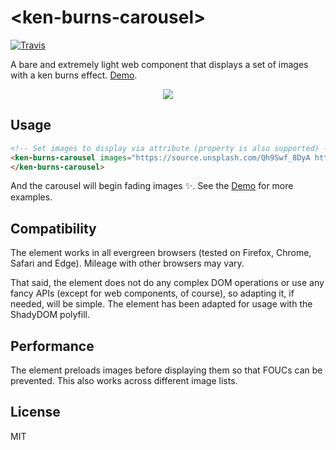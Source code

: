# \<ken-burns-carousel\>
[![Travis](https://travis-ci.org/Festify/ken-burns-carousel.svg?branch=master)](https://travis-ci.org/Festify/ken-burns-carousel)

A bare and extremely light web component that displays a set of images with a ken burns effect. [Demo](https://festify.github.io/ken-burns-carousel/).

<p align="center">
  <a href="https://festify.github.io/ken-burns-carousel/">
    <img src="https://user-images.githubusercontent.com/1683034/37485135-e91fc698-288a-11e8-973b-999f86d3fd97.gif">
  </a>
</p>

## Usage
```html
<!-- Set images to display via attribute (property is also supported) -->
<ken-burns-carousel images="https://source.unsplash.com/Qh9Swf_8DyA https://source.unsplash.com/O453M2Liufs">
</ken-burns-carousel>
```

And the carousel will begin fading images ✨. See the [Demo](https://festify.github.io/ken-burns-carousel/) for more examples.

## Compatibility
The element works in all evergreen browsers (tested on Firefox, Chrome, Safari and Edge). Mileage with other browsers may vary.

That said, the element does not do any complex DOM operations or use any fancy APIs (except for web components, of course), so adapting it, if needed, will be simple. The element has been adapted for usage with the ShadyDOM polyfill.

## Performance
The element preloads images before displaying them so that FOUCs can be prevented. This also works across different image lists.

## License
MIT

